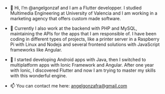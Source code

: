 - 👋 Hi, I’m @angelgonzaf and I am a Flutter developper. I studied Multimedia Engineering at University of Valencia and I am working in a marketing agency that offers custom made software. 

- 🌱 Currently I also work at the backend with PHP and MySQL, maintaining the APIs for the apps that I am responsible of. I have been coding in different types of projects, like a printer server in a Raspberry Pi with Linux and Nodejs and several frontend solutions with JavaScript frameworks like Angular.

- 👀 I started developing Android apps with Java, then I switched to multiplatform apps with Ionic Framework and Angular. After one year with Ionic, I discovered Flutter and now I am trying to master my skills with this wonderful engine.

- 📫 You can contact me here: angelgonzafra@gmail.com

<!---
angelgonzaf/angelgonzaf is a ✨ special ✨ repository because its `README.md` (this file) appears on your GitHub profile.
You can click the Preview link to take a look at your changes.
--->

